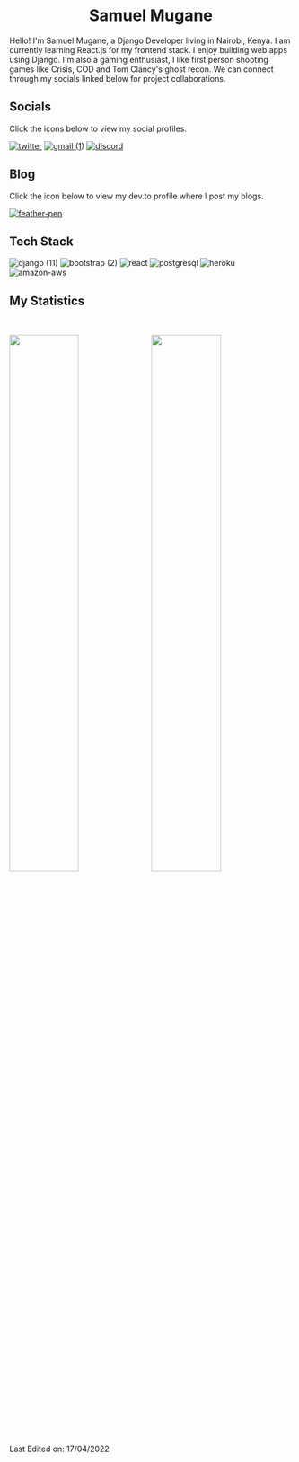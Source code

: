 <h1 align="center">
  <b>Samuel Mugane</b>
</h1>

Hello! I'm Samuel Mugane, a Django Developer living in Nairobi, Kenya. I am currently learning React.js for my frontend stack. I enjoy building web apps using Django. I'm also a gaming enthusiast, I like first person shooting games like Crisis, COD and Tom Clancy's ghost recon. We can connect through my socials linked below for project collaborations. 

## Socials
<p>Click the icons below to view my social profiles.</p>

<a href="https://twitter.com/mugane_">![twitter](https://user-images.githubusercontent.com/85606106/158755901-bc316260-805d-4e5f-99c7-c6243ffd4436.png)</a>
<a href="muganes25@gmail.com">![gmail (1)](https://user-images.githubusercontent.com/85606106/158756216-3497a918-dff1-45ed-b93b-fe547dd4cec5.png)</a>
<a href="https://discord.com/channels/@me">![discord](https://user-images.githubusercontent.com/85606106/158757144-a951104b-112d-44b0-8ac4-4fcce39fd1cb.png)</a>

## Blog
<p>Click the icon below to view my dev.to profile where I post my blogs.</p>

<a href="https://dev.to/roguecode25">![feather-pen](https://user-images.githubusercontent.com/85606106/158761796-6a4bdcdb-2f97-4b6c-b530-b34884616165.png)</a> 
## Tech Stack
![django (11)](https://user-images.githubusercontent.com/85606106/158759593-4f21523d-28e5-465d-b5e9-4bf62f474e4c.png)
![bootstrap (2)](https://user-images.githubusercontent.com/85606106/158756474-7a7c18bc-096e-4622-90e7-99a66b11629b.png)
![react](https://user-images.githubusercontent.com/85606106/158756486-f0b9a3da-0343-4a9c-b284-a8833332da2b.png)
![postgresql](https://user-images.githubusercontent.com/85606106/158756497-8ca47d6c-4573-4cee-99e6-07fa0f25fc6b.png)
![heroku](https://user-images.githubusercontent.com/85606106/158756512-a08465e6-1241-47c2-acf6-99d736c41688.png)
![amazon-aws](https://user-images.githubusercontent.com/85606106/158756542-f12278e5-a53b-4836-b2e9-a494b27e8d63.png)


## My Statistics

<br/>
<p align="left">
  <img width="49.5%" src="https://github-readme-stats.vercel.app/api?username=mugane-dj&show_icons=true&theme=radical&hide_border=true" />
    <img width="49.5%" src="https://github-readme-streak-stats.herokuapp.com/?user=mugane-dj&theme=radical&hide_border=true" />
  </a>
</p>
<br>

Last Edited on: 17/04/2022
